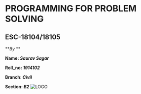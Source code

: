 # PROGRAMMING FOR PROBLEM SOLVING  
## ESC-18104/18105



 **_By_ **

 **Name: _Saurav Sagar_**
 
 **Roll_no: _1914102_**
 
 **Branch: _Civil_**
 
 **Section: _B2_**
 ![LOGO](https://www.google.com/search?q=gndec+logo&oq=gndec+logo&aqs=chrome..69i57j0l3.5556j1j7&client=ms-android-samsung-ga-rev1&sourceid=chrome-mobile&ie=UTF-8#imgrc=lf97kF_RiZw5IM:)
 
 



